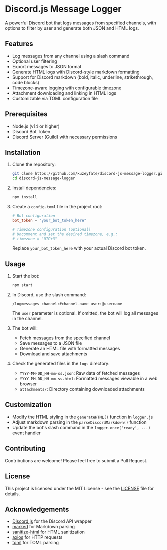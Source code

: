 # Discord.js Message Logger

A powerful Discord bot that logs messages from specified channels, with options to filter by user and generate both JSON and HTML logs.

## Features

- Log messages from any channel using a slash command
- Optional user filtering
- Export messages to JSON format
- Generate HTML logs with Discord-style markdown formatting
- Support for Discord markdown (bold, italic, underline, strikethrough, code blocks)
- Timezone-aware logging with configurable timezone
- Attachment downloading and linking in HTML logs
- Customizable via TOML configuration file

## Prerequisites

- Node.js (v14 or higher)
- Discord Bot Token
- Discord Server (Guild) with necessary permissions

## Installation

1. Clone the repository:
   ```bash
   git clone https://github.com/kuzeyfate/discord-js-message-logger.git
   cd discord-js-message-logger
   ```

2. Install dependencies:
   ```bash
   npm install
   ```

3. Create a `config.toml` file in the project root:
   ```toml
   # Bot configuration
   bot_token = "your_bot_token_here"

   # Timezone configuration (optional)
   # Uncomment and set the desired timezone, e.g.:
   # timezone = "UTC+3"
   ```

   Replace `your_bot_token_here` with your actual Discord bot token.

## Usage

1. Start the bot:
   ```bash
   npm start
   ```

2. In Discord, use the slash command:
   ```
   /logmessages channel:#channel-name user:@username
   ```
   The `user` parameter is optional. If omitted, the bot will log all messages in the channel.

3. The bot will:
   - Fetch messages from the specified channel
   - Save messages to a JSON file
   - Generate an HTML file with formatted messages
   - Download and save attachments

4. Check the generated files in the `logs` directory:
   - `YYYY-MM-DD_HH-mm-ss.json`: Raw data of fetched messages
   - `YYYY-MM-DD_HH-mm-ss.html`: Formatted messages viewable in a web browser
   - `attachments/`: Directory containing downloaded attachments

## Customization

- Modify the HTML styling in the `generateHTML()` function in `logger.js`
- Adjust markdown parsing in the `parseDiscordMarkdown()` function
- Update the bot's slash command in the `logger.once('ready', ...)` event handler

## Contributing

Contributions are welcome! Please feel free to submit a Pull Request.

## License

This project is licensed under the MIT License - see the [LICENSE](LICENSE) file for details.

## Acknowledgements

- [Discord.js](https://discord.js.org/) for the Discord API wrapper
- [marked](https://marked.js.org/) for Markdown parsing
- [sanitize-html](https://github.com/apostrophecms/sanitize-html) for HTML sanitization
- [axios](https://axios-http.com/) for HTTP requests
- [toml](https://github.com/BinaryMuse/toml-node) for TOML parsing
